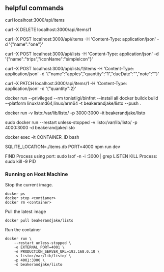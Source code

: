 ## helpful commands 
curl localhost:3000/api/items

curl -X DELETE localhost:3000/api/items/1

curl -X POST localhost:3000/api/items -H 'Content-Type: application/json' -d '{"name":"one"}'

curl -X POST localhost:3000/api/lists -H 'Content-Type: application/json' -d '{"name":"trips","iconName":"simpleIcon"}'

curl -X POST localhost:3000/api/lists/1/items -H 'Content-Type: application/json' -d '{"name":"apples","quantity":"1","dueDate":"","note":""}'

curl -X PATCH localhost:3000/api/items/1 -H 'Content-Type: application/json' -d '{"quantity":2}'

docker run --privileged --rm tonistiigi/binfmt --install all
docker buildx build --platform linux/amd64,linux/arm64 -t beakerandjake/listo --push .

docker run -v listo:/var/lib/listo/ -p 3000:3000 -it beakerandjake/listo


sudo docker run --restart unless-stopped -v listo:/var/lib/listo/ -p 4000:3000 -d beakerandjake/listo

docker exec -it CONTAINER_ID bash

SQLITE_LOCATION=./items.db PORT=4000 npm run dev


FIND Process using port: sudo lsof -n -i :3000 | grep LISTEN
KILL Process: sudo kill -9 PID


### Running on Host Machine

Stop the current image.

```
docker ps
docker stop <contianer>
docker rm <container>
```

Pull the latest image 

```
docker pull beakerandjake/listo
```

Run the container

```
docker run \
    --restart unless-stopped \
    -e EXTERNAL_PORT=4001 \
    -e PRODUCTION_SERVER_URL=192.168.0.10 \
    -v listo:/var/lib/listo/ \
    -p 4001:3000 \
    -d beakerandjake/listo
```